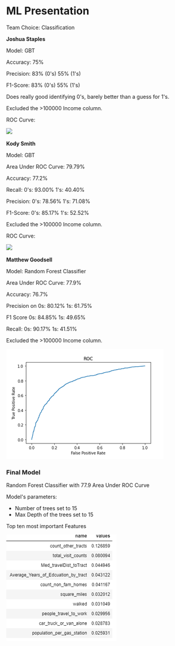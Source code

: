 # ML Presentation

Team Choice: Classification

__Joshua Staples__

Model: GBT 

Accuracy: 75%

Precision: 83% (0's) 55% (1's)

F1-Score: 83% (0's) 55% (1's)

Does really good identifying 0's, barely better than a guess for 1's. 

Excluded the >100000 Income column.

ROC Curve:

![](./img/download.png)

__Kody Smith__

Model: GBT 

Area Under ROC Curve: 79.79%

Accuracy: 77.2%

Recall: 0's: 93.00% 1's: 40.40%

Precision: 0's: 78.56% 1's: 71.08%

F1-Score: 0's: 85.17%  1's: 52.52%

Excluded the >100000 Income column.

ROC Curve:

![](./img/ROC_curve_ks.png)

<!-- __Bryton Petersen__

Model: SVM Classifier

Accuracy:

Precision:

F1-Score:

![](I dont actually have a picture yet)
 -->
 
 __Matthew Goodsell__
 
Model: Random Forest Classifier
 
Area Under ROC Curve: 77.9%

Accuracy: 76.7% 

Precision on 0s: 80.12% 1s: 61.75%

F1 Score     0s: 84.85% 1s: 49.65%

Recall:      0s: 90.17% 1s: 41.51%

Excluded the >100000 Income column.

 
![](./img/rf_roc_plot_mg.png)


### Final Model

Random Forest Classifier with 77.9 Area Under ROC Curve

Model's parameters: 
- Number of trees set to 15
- Max Depth of the trees set to 15

Top ten most important Features

![](./img/feature_importance.png)
